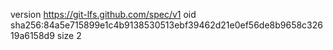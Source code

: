 version https://git-lfs.github.com/spec/v1
oid sha256:84a5e715899e1c4b9138530513ebf39462d21e0ef56de8b9658c32619a6158d9
size 2
